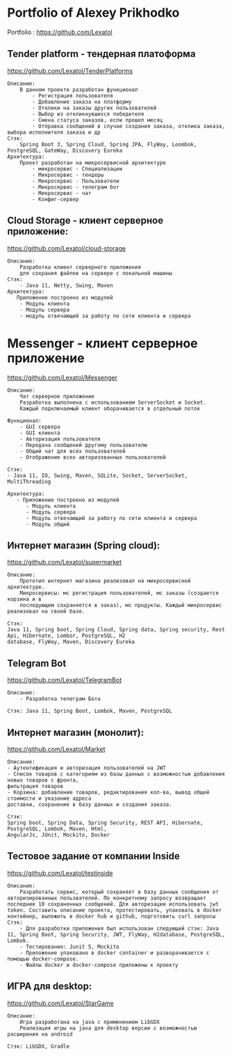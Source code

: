 # Portfolio of Alexey Prikhodko

Portfolio : 
https://github.com/Lexatol


## Tender platform - тендерная платоформа
https://github.com/Lexatol/TenderPlatforms

    Описание:
        В данном проекте разработан функционал 
            - Регистрация пользователя
            - Добавление заказа на платформу
            - Отклики на заказы других пользователей
            - Выбор из откликнувшихся победителя
            - Смена статуса заказов, если прошел месяц
            - Отправка сообщений в случае создания заказа, отклика заказа, выбора исполнителя заказа и др
    Стэк:
        Spring Boot 3, Spring Cloud, Spring JPA, FlyWay, Loombok, PostgreSQL, GateWay, Discovery Eureka
    Архитектура:
        Проект разработан на микросервисной архитектуре
            - микросервис - Специализации
            - Микросервис - тендеры
            - Микросервис - Пользователи
            - Микросервис - телеграм бот
            - Микросервис - чат
            - Конфиг-сервер

## Cloud Storage - клиент серверное приложение:
https://github.com/Lexatol/cloud-storage

    Описание:
        Разработка клиент серверного приложения 
        для сохрания файлов на сервере с локальной машины
    Стэк:
        - Java 11, Netty, Swing, Maven
    Архитектура:
       Приложение построено из модулей
        - Модуль клиента
        - Модуль сервера
        - модуль отвечающий за работу по сети клиента и сервера


# Messenger - клиент серверное приложение
https://github.com/Lexatol/Messenger

    Описание:
        Чат серверное приложение 
        Разработка выполнена с использованием ServerSocket и Socket.
        Каждый подключаемый клиент оборачивается в отдельный поток
    
    Функционал:
        - GUI сервера
        - GUI клиента
        - Авторизация пользователя
        - Передача сообщений другому пользователю
        - Общий чат для всех пользователей
        - Отображение всех авторизованных пользователей

    Стэк:
    - Java 11, IO, Swing, Maven, SQLite, Socket, ServerSocket, MultiThreading

    Архитектура:
       - Приложение построено из модулей
          - Модуль клиента
          - Модуль сервера
          - Модуль отвечающий за работу по сети клиента и сервера
          - Модуль общий



## Интернет магазин (Spring cloud):
https://github.com/Lexatol/supermarket

    Описание:
        Прототип интернет магазина реализовал на микросервисной архитектуре.
        Микросервисы: мс регистрация пользователей, мс заказы (создается корзина и в
        последующем сохраняется в заказ), мс продукты. Каждый микросервис реализовал на своей базе.

    Стэк:
    Java 11, Spring boot, Spring Cloud, Spring data, Spring security, Rest Api, Hibernate, Lombor, PostgreSQL, H2
    database, FlyWay, Maven, Discovery Eureka

## Telegram Bot
https://github.com/Lexatol/TelegramBot

    Описание:
        - Разработка телеграм Бота

    Стэк: Java 11, Spring Boot, Lombok, Maven, PostgreSQL


## Интернет магазин (монолит):
https://github.com/Lexatol/Market

    Описание:
    - Аутентификация и авторизация пользователей на JWT
    - Список товаров с категориям из базы данных с возможностью добавления новых товаров с фронта,
    фильтрация товаров
    - Корзина: добавление товаров, редактирования кол-ва, вывод общей стоимости и указание адреса
    доставки, сохранение в базу данных и создания заказа.
    
    Стэк:
    Spring boot, Spring Data, Spring Security, REST API, Hibernate, PostgreSQL, Lombok, Maven, Html,
    AngularJs, JUnit, Mockito, Docker


## Тестовое задание от компании Inside
https://github.com/Lexatol/testinside

    Описание:
        Разработать сервис, который сохраняет в базу данных сообщения от авторизированных пользвателей. По конкретному запросу возвращает последние 10 сохраненных сообщений. Для авторизации использовать jwt token. Составить описание проекта, протестировать, упаковать в docker контейнер, выложить в docker hub и github, подготовить curl запросы
    Стэк:
        - Для разработки приложения был использован следующий стэк: Java 11, Spring Boot, Spring Security, JWT, FlyWay, H2database, PostgreSQL, Lombok. 
        - Тестирование: Junit 5, Mockito
        - Приложение упаковано в docker сontainer и разворачивается с помощью docker-compose.
        - Файлы docker и docker-compose приложены к проекту


## ИГРА для desktop:
https://github.com/Lexatol/StarGame

    Описание:
        Игра разработана на java с применением LibGDX
        Реализация игры на java для desktop версии с возможностью расширения на android
    
    Стэк: LibGDX, Gradle


